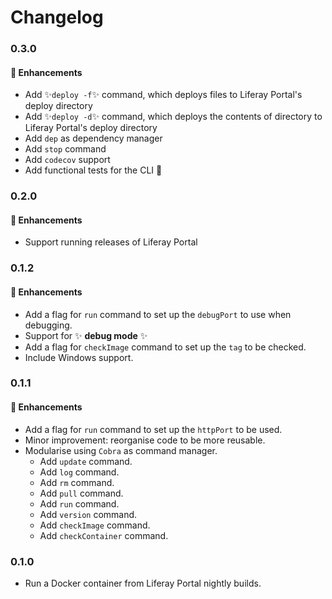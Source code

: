 # Changelog

<a name="0.3.0"></a>
### 0.3.0
#### :rocket: Enhancements
* Add :sparkles:`deploy -f`:sparkles: command, which deploys files to Liferay Portal's deploy directory
* Add :sparkles:`deploy -d`:sparkles: command, which deploys the contents of directory to Liferay Portal's deploy directory
* Add `dep` as dependency manager
* Add `stop` command
* Add `codecov` support
* Add functional tests for the CLI :tada:

<a name="0.2.0"></a>
### 0.2.0
#### :rocket: Enhancements
* Support running releases of Liferay Portal

<a name="0.1.2"></a>
### 0.1.2
#### :rocket: Enhancements
* Add a flag for `run` command to set up the `debugPort` to use when debugging.
* Support for :sparkles: **debug mode** :sparkles:
* Add a flag for `checkImage` command to set up the `tag` to be checked.
* Include Windows support.

<a name="0.1.1"></a>
### 0.1.1
#### :rocket: Enhancements
* Add a flag for `run` command to set up the `httpPort` to be used.
* Minor improvement: reorganise code to be more reusable.
* Modularise using `Cobra` as command manager.
    * Add `update` command.
    * Add `log` command.
    * Add `rm` command.
    * Add `pull` command.
    * Add `run` command.
    * Add `version` command.
    * Add `checkImage` command.
    * Add `checkContainer` command.

<a name="0.1.0"></a>
### 0.1.0
* Run a Docker container from Liferay Portal nightly builds.